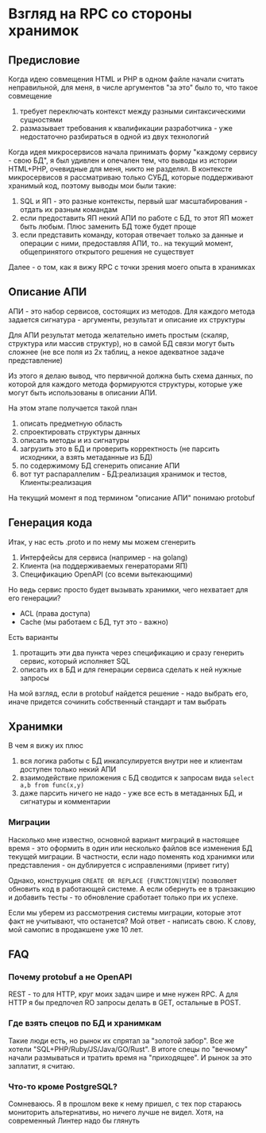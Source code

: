 # Взгляд на RPC со стороны хранимок

## Предисловие

Когда идею совмещения HTML и PHP в одном файле начали считать неправильной, для меня, в числе аргументов "за это" было то, что такое совмещение
1. требует переключать контекст между разными синтаксическими сущностями
2. размазывает требования к квалификации разработчика - уже недостаточно разбираться в одной из двух технологий

Когда идея микросервисов начала принимать форму "каждому сервису - свою БД", я был удивлен и опечален тем, что выводы из истории HTML+PHP, очевидные для меня, никто не разделял.
В контексте микросервисов я рассматриваю только СУБД, которые поддерживают хранимый код, поэтому выводы мои были такие:

1. SQL и ЯП - это разные контексты, первый шаг масштабирования - отдать их разным командам 
2. если предоставить ЯП некий АПИ по работе с БД, то этот ЯП может быть любым. Плюс заменить БД тоже будет проще
3. если представить команду, которая отвечает только за данные и операции с ними, предоставляя АПИ, то.. на текущий момент, общепринятого открытого решения не существует

Далее - о том, как я вижу RPC с точки зрения моего опыта в хранимках

## Описание АПИ

АПИ - это набор сервисов, состоящих из методов. Для каждого метода задается сигнатура - аргументы, результат и описание их структуры

Для АПИ результат метода желательно иметь простым (скаляр, структура или массив структур), но в самой БД связи могут быть сложнее (не все поля из 2х таблиц, а некое адекватное задаче представление)

Из этого я делаю вывод, что первичной должна быть схема данных, по которой для каждого метода формируются структуры, которые уже могут быть использованы в описании АПИ.

На этом этапе получается такой план

1. описать предметную область
2. спроектировать структуры данных
3. описать методы и из сигнатуры
4. загрузить это в БД и проверить корректность (не парсить исходники, а взять метаданные из БД)
5. по содержимому БД сгенерить описание АПИ
6. вот тут распараллелим - БД:реализация хранимок и тестов, Клиенты:реализация

На текущий момент я под термином "описание АПИ" понимаю protobuf

## Генерация кода

Итак, у нас есть .proto и по нему мы можем сгенерить

1. Интерфейсы для сервиса (например - на golang)
2. Клиента (на поддерживаемых генераторами ЯП)
3. Спецификацию OpenAPI (со всеми вытекающими)

Но ведь сервис просто будет вызывать хранимки, чего нехватает для его генерации?

* ACL (права доступа) 
* Cache (мы работаем с БД, тут это - важно)

Есть варианты

1. протащить эти два пункта через спецификацию и сразу генерить сервис, который исполняет SQL
2. описать их в БД и для генерации сервиса сделать к ней нужные запросы

На мой взгляд, если в protobuf найдется решение - надо выбрать его, иначе придется сочинить собственный стандарт и там выбрать

## Хранимки

В чем я вижу их плюс

1. вся логика работы с БД инкапсулируется внутри нее и клиентам доступен только некий АПИ
2. взаимодействие приложения с БД сводится к запросам вида `select a,b from func(x,y)`
3. даже парсить ничего не надо - уже все есть в метаданных БД, и сигнатуры и комментарии

### Миграции

Насколько мне известно, основной вариант миграций в настоящее время - это оформить в один или несколько файлов все изменения БД текущей миграции. В частности, если надо поменять код хранимки или представления - он дублируется с исправлениями (привет гиту)

Однако, конструкция `CREATE OR REPLACE {FUNCTION|VIEW}` позволяет обновить код в работающей системе. А если обернуть ее в транзакцию и добавить тесты - то обновление сработает только при их успехе.

Если мы уберем из рассмотрения системы миграции, которые этот факт не учитывают, что останется?
Мой ответ - написать свою. К слову, мой самопис в продакшене уже 10 лет.

## FAQ

### Почему protobuf а не OpenAPI

REST - то для HTTP, круг моих задач шире и мне нужен RPC. А для HTTP я бы предпочел RO запросы делать в GET, остальные в POST. 

### Где взять спецов по БД и хранимкам

Такие люди есть, но рынок их спрятал за "золотой забор". Все же хотели "SQL+PHP/Ruby/JS/Java/GO/Rust". В итоге спецы по "вечному" начали размываться и тратить время на "приходящее". И рынок за это заплатит, я считаю.

### Что-то кроме PostgreSQL?

Сомневаюсь. Я в прошлом веке к нему пришел, с тех пор стараюсь мониторить альтернативы, но ничего лучше не видел. Хотя, на современный Линтер надо бы глянуть